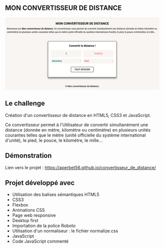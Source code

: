 ## MON CONVERTISSEUR DE DISTANCE

![Design preview for the projet](./img/preview.png)

## Le challenge

Création d'un convertisseur de distance en HTML5, CSS3 et JavaScript.

Ce convertisseur permet à l'Utilisateur de convertir simultanément une distance (donnée en mètre, kilomètre ou centimètre) en plusieurs unités courantes telles que le mètre (unité officielle du système international d'unité), le pied, le pouce, le kilomètre, le mille...

## Démonstration

Lien vers le projet : https://aperbet56.github.io/convertisseur_de_distance/

## Projet développé avec

- Utilisation des balises sémantiques HTML5
- CSS3
- Flexbox
- Animations CSS
- Page web responsive
- Desktop first
- Importation de la police Roboto
- Utilisation d'un normaliseur : le fichier normalize.css
- JavaScript
- Code JavaScript commenté
